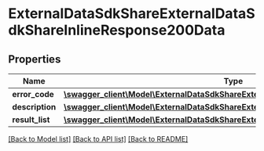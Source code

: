 # ExternalDataSdkShareExternalDataSdkShareInlineResponse200Data

## Properties
Name | Type | Description | Notes
------------ | ------------- | ------------- | -------------
**error_code** | [**\swagger_client\Model\ExternalDataSdkShareExternalDataSdkShareErrorCode**](ExternalDataSdkShareExternalDataSdkShareErrorCode.md) |  | 
**description** | [**\swagger_client\Model\ExternalDataSdkShareExternalDataSdkShareDescription**](ExternalDataSdkShareExternalDataSdkShareDescription.md) |  | 
**result_list** | [**\swagger_client\Model\ExternalDataSdkShareExternalDataSdkShareExternalSdkShare[]**](ExternalDataSdkShareExternalDataSdkShareExternalSdkShare.md) |  | [optional] 

[[Back to Model list]](../README.md#documentation-for-models) [[Back to API list]](../README.md#documentation-for-api-endpoints) [[Back to README]](../README.md)


